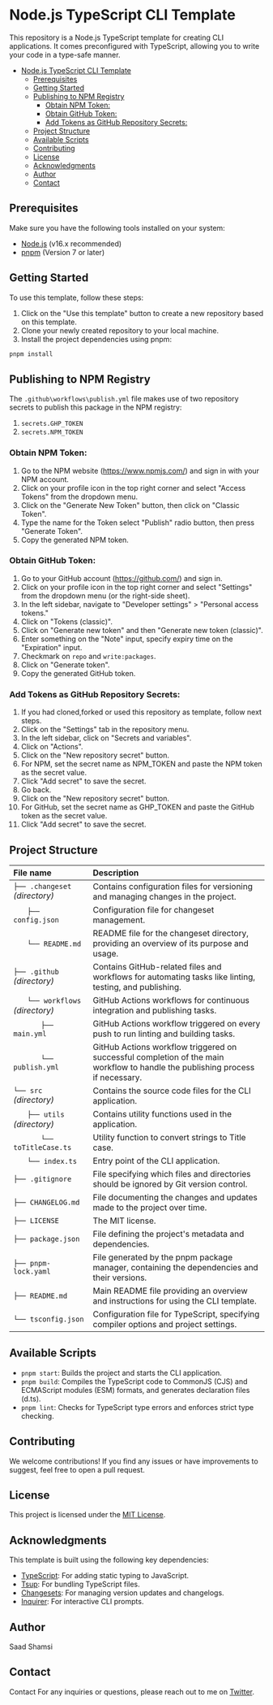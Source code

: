 # Node.js TypeScript CLI Template

This repository is a Node.js TypeScript template for creating CLI applications. It comes preconfigured with TypeScript, allowing you to write your code in a type-safe manner.

- [Node.js TypeScript CLI Template](#nodejs-typescript-cli-template)
	- [Prerequisites](#prerequisites)
	- [Getting Started](#getting-started)
	- [Publishing to NPM Registry](#publishing-to-npm-registry)
		- [Obtain NPM Token:](#obtain-npm-token)
		- [Obtain GitHub Token:](#obtain-github-token)
		- [Add Tokens as GitHub Repository Secrets:](#add-tokens-as-github-repository-secrets)
	- [Project Structure](#project-structure)
	- [Available Scripts](#available-scripts)
	- [Contributing](#contributing)
	- [License](#license)
	- [Acknowledgments](#acknowledgments)
	- [Author](#author)
	- [Contact](#contact)

## Prerequisites

Make sure you have the following tools installed on your system:

- [Node.js](https://nodejs.org/en) (v16.x recommended)
- [pnpm](https://pnpm.io/) (Version 7 or later)

## Getting Started

To use this template, follow these steps:

1. Click on the "Use this template" button to create a new repository based on this template.
1. Clone your newly created repository to your local machine.
1. Install the project dependencies using pnpm:

```bash
pnpm install
```

## Publishing to NPM Registry
The `.github\workflows\publish.yml` file makes use of two repository secrets to publish this package in the NPM registry: 
1) `secrets.GHP_TOKEN` 
2) `secrets.NPM_TOKEN`

### Obtain NPM Token:

1. Go to the NPM website (https://www.npmjs.com/) and sign in with your NPM account.
1. Click on your profile icon in the top right corner and select "Access Tokens" from the dropdown menu.
1. Click on the "Generate New Token" button, then click on "Classic Token".
1. Type the name for the Token select "Publish" radio button, then press "Generate Token".
1. Copy the generated NPM token.

### Obtain GitHub Token:

1. Go to your GitHub account (https://github.com/) and sign in.
1. Click on your profile icon in the top right corner and select "Settings" from the dropdown menu (or the right-side sheet).
1. In the left sidebar, navigate to "Developer settings" > "Personal access tokens."
1. Click on "Tokens (classic)".
1. Click on "Generate new token" and then "Generate new token (classic)".
1. Enter something on the "Note" input, specify expiry time on the "Expiration" input.
1. Checkmark on `repo` and `write:packages`.
1. Click on "Generate token".
1. Copy the generated GitHub token.

### Add Tokens as GitHub Repository Secrets:

1. If you had cloned,forked or used this repository as template, follow next steps.
1. Click on the "Settings" tab in the repository menu.
1. In the left sidebar, click on "Secrets and variables".
1. Click on "Actions".
1. Click on the "New repository secret" button.
1. For NPM, set the secret name as NPM_TOKEN and paste the NPM token as the secret value.
1. Click "Add secret" to save the secret.
1. Go back.
1. Click on the "New repository secret" button.
1. For GitHub, set the secret name as GHP_TOKEN and paste the GitHub token as the secret value.
1. Click "Add secret" to save the secret.

## Project Structure
| File name                          | Description                                                                                                                    |
| :--------------------------------- | :----------------------------------------------------------------------------------------------------------------------------- |
| `├── .changeset`  _(directory)_    | Contains configuration files for versioning and managing changes in the project.                                               |
| `　　├── config.json`              | Configuration file for changeset management.                                                                                   |
| `　　└── README.md`                | README file for the changeset directory, providing an overview of its purpose and usage.                                       |
| `├── .github`  _(directory)_       | Contains GitHub-related files and workflows for automating tasks like linting, testing, and publishing.                        |
| `　　└── workflows`  _(directory)_ | GitHub Actions workflows for continuous integration and publishing tasks.                                                      |
| `　　　　├── main.yml`             | GitHub Actions workflow triggered on every push to run linting and building tasks.                                             |
| `　　　　└── publish.yml`          | GitHub Actions workflow triggered on successful completion of the main workflow to handle the publishing process if necessary. |
| `└── src`  _(directory)_           | Contains the source code files for the CLI application.                                                                        |
| `　　├── utils` _(directory)_      | Contains utility functions used in the application.                                                                            |
| `　　　　└── toTitleCase.ts`       | Utility function to convert strings to Title case.                                                                             |
| `　　└── index.ts`                 | Entry point of the CLI application.                                                                                            |
| `├── .gitignore`                   | File specifying which files and directories should be ignored by Git version control.                                          |
| `├── CHANGELOG.md`                 | File documenting the changes and updates made to the project over time.                                                        |
| `├── LICENSE`                      | The MIT license.                                                                                                               |
| `├── package.json`                 | File defining the project's metadata and dependencies.                                                                         |
| `├── pnpm-lock.yaml`               | File generated by the pnpm package manager, containing the dependencies and their versions.                                    |
| `├── README.md`                    | Main README file providing an overview and instructions for using the CLI template.                                            |
| `└── tsconfig.json`                | Configuration file for TypeScript, specifying compiler options and project settings.                                           |


## Available Scripts
- `pnpm start`: Builds the project and starts the CLI application.
- `pnpm build`: Compiles the TypeScript code to CommonJS (CJS) and ECMAScript modules (ESM) formats, and generates declaration files (d.ts).
- `pnpm lint`: Checks for TypeScript type errors and enforces strict type checking.

## Contributing
We welcome contributions! If you find any issues or have improvements to suggest, feel free to open a pull request.

## License
This project is licensed under the [MIT License](./LICENSE).

## Acknowledgments

This template is built using the following key dependencies:

- [TypeScript](https://www.typescriptlang.org): For adding static typing to JavaScript.
- [Tsup](https://github.com/egoist/tsup): For bundling TypeScript files.
- [Changesets](https://github.com/changesets/changesets): For managing version updates and changelogs.
- [Inquirer](https://github.com/SBoudrias/Inquirer.js): For interactive CLI prompts.

## Author

Saad Shamsi

## Contact

Contact
For any inquiries or questions, please reach out to me on [Twitter](https://x.com/SaadShamsi09).